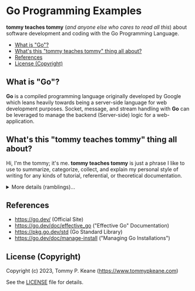# Go Programming Examples

__tommy teaches tommy__ (_and anyone else who cares to read all this_) about software development and coding with the Go Programming Language.

<!-- MarkdownTOC -->

- [What is "Go"?](#what-is-go)
- [What's this "tommy teaches tommy" thing all about?](#whats-this-tommy-teaches-tommy-thing-all-about)
- [References](#references)
- [License \(Copyright\)](#license-copyright)

<!-- /MarkdownTOC -->

<a id="what-is-go"></a>
## What is "Go"?

__Go__ is a compiled programming language originally developed by Google which leans heavily towards being a server-side language for web development purposes. Socket, message, and stream handling with __Go__ can be leveraged to manage the backend (Server-side) logic for a web-application.

<a id="whats-this-tommy-teaches-tommy-thing-all-about"></a>
## What's this "tommy teaches tommy" thing all about?

Hi, I'm the tommy; it's me. __tommy teaches tommy__ is just a phrase I like to use to summarize, categorize, collect, and explain my personal style of writing for any kinds of tutorial, referential, or theoretical documentation.

<details>
  <summary>More details (ramblings)...</summary>

  Outside of the innate narcissism and suspected solipsism, I prefer this phrase as a way to clarify and preface that what I'm sharing and writing is directed at myself as the audience. I'm teaching myself this topic, whether I know it already or not.

  I want to clarify that, because I am preemptively anxiously concerned that my writing-style would otherwise come across as a disrespectful "know it all". I'm really, honestly not trying to be a jerk. But, I sometimes actually do kinda know what I'm talking about ... that's as much as I'll admit.

  I may know a lot or a little, I may be seeing and saying all this for the first time, or I may have spent decades dealing with this topic. Either way, I want to teach (and re-teach) myself by trying to explain it to myself until I hit a level of verifiable detail where I'm like "Yeah, totally. That makes sense. Oh, and neat diagrams! I loves it! Great job, tommy!", or something similar.

  And I want that to be a warning to anyone who reads this or references what I'm sharing. I don't say that to mean that I think this is useless, I just want to encourage caution in taking what I say as totally, entirely, fundamentally, perfectly correct. And, even if I'm still figuring it out, or if I got it right, I just honestly hope it's useful to anyone who finds this and reads any of this.

  I want to be an advocate for transparency and the sharing of information. In all honesty, I probably have a neurotic compulsion to want to know and learn everything; but I don't want to hoard any information or knowledge. I really think we can all learn everything, and while I'm entertaining myself with all this, I just want to share it openly and transparently.

  But, again, that's all with the caveat that maybe I got some of this wrong, maybe I misunderstood, or maybe I've talked myself into a false rationalization that I haven't realized yet.

  So, this is __tommy teaches tommy__ -- adverb laden, overly confidently written, and ever-evolving reference materials on various topics with solipsistic priorities and varying degrees of quality.

  But please feel free to use any of this for yourself, and you're more than welcome to secretly/silently watch me flail here out in the open, or go ahead and reach out if you have any questions, comments, suggestions, corrections, or whatever. Just please also take it all with a bit of safety-conscious cynicism ("trust but verify") before you use any of the information here to do anything important.

</details>

<a id="references"></a>
## References

- https://go.dev/ (Official Site)
- https://go.dev/doc/effective_go ("Effective Go" Documentation)
- https://pkg.go.dev/std (Go Standard Library)
- https://go.dev/doc/manage-install ("Managing Go Installations")

<a id="license-copyright"></a>
## License (Copyright)

Copyright (c) 2023, Tommy P. Keane (https://www.tommypkeane.com)

See the [LICENSE](./LICENSE) file for details.
